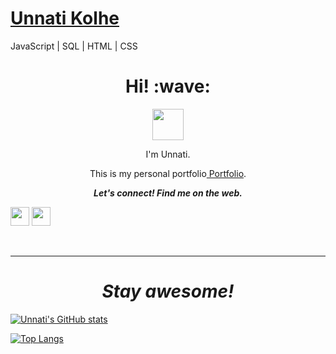 # [Unnati Kolhe](https://unnatikolhe.hashnode.dev/)
JavaScript | SQL | HTML | CSS

<h1 align='center'> Hi! :wave:</h1>
<div align="center"><a href="https://www.linkedin.com/in/unnati-kolhe/">
<img src="https://www.flaticon.com/svg/vstatic/svg/174/174857.svg?token=exp=1612271502~hmac=69845043c6f1630c774cc44433a09ccb" width="50" /></a></div>

<p align='center'>I'm Unnati.</p>
<p align='center'>This is my personal portfolio<a href="https://unnatik.github.io/My_CV/"> Portfolio</a>.</p>
<p align="center">
  <b><i>Let's connect! Find me on the web.</i></b>

<p align='center'>
</p>

[<img height="30" src="https://img.shields.io/badge/Hashnode-%230077B5.svg?&style=for-the-badge&logo=Hashnode&logoColor=white" />](https://unnatikolhe.hashnode.dev/)
[<img height="30" src="https://img.shields.io/badge/LinkedIn-0077B5?style=for-the-badge&logo=linkedin&logoColor=white" />](https://www.linkedin.com/in/unnati-kolhe/)


<br />
<hr />

</p>
<h1 align='center'><i>Stay awesome!</i></h1>

[![Unnati's GitHub stats](https://github-readme-stats.vercel.app/api?username=unnatik&show_icons=true&theme=dracula)](https://github.com/anuraghazra/github-readme-stats)

[![Top Langs](https://github-readme-stats.vercel.app/api/top-langs/?username=unnatik&langs_count=8&layout=compact&theme=dracula)](https://github.com/anuraghazra/github-readme-stats)


[Hashnode]: https://unnatikolhe.hashnode.dev/
[gmail]: https://gmail.com
[linkedin]: https://www.linkedin.com/in/unnati-kolhe/
